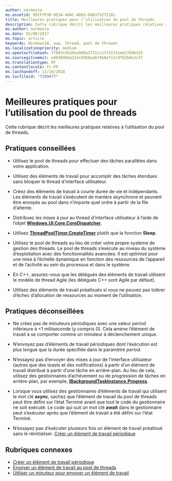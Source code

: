 ```yaml
---
author: normesta
ms.assetid: 95CF7F3D-9E3A-40AC-A083-D8A375272181
title: Meilleures pratiques pour l’utilisation du pool de threads
description: Cette rubrique décrit les meilleures pratiques relatives à l’utilisation du pool de threads.
ms.author: normesta
ms.date: 02/08/2017
ms.topic: article
keywords: Windows10, uwp, thread, pool de threads
ms.localizationpriority: medium
ms.openlocfilehash: ff607e3b39ea9d9a3731cc1f231fe1eb27b0b155
ms.sourcegitcommit: ed0304b8a214c03b8aab74b8ef12c9f82b8e3c5f
ms.translationtype: MT
ms.contentlocale: fr-FR
ms.lasthandoff: 11/19/2018
ms.locfileid: "7299477"
---
```

# <a name="best-practices-for-using-the-thread-pool"></a>Meilleures pratiques pour l’utilisation du pool de threads

Cette rubrique décrit les meilleures pratiques relatives à l’utilisation du pool de threads.

## <a name="dos"></a>Pratiques conseillées


-   Utilisez le pool de threads pour effectuer des tâches parallèles dans votre application.

-   Utilisez des éléments de travail pour accomplir des tâches étendues sans bloquer le thread d’interface utilisateur.

-   Créez des éléments de travail à courte durée de vie et indépendants. Les éléments de travail s’exécutent de manière asynchrone et peuvent être envoyés au pool dans n’importe quel ordre à partir de la file d’attente.

-   Distribuez les mises à jour au thread d’interface utilisateur à l’aide de l’objet [**Windows.UI.Core.CoreDispatcher**](https://msdn.microsoft.com/library/windows/apps/BR208211).

-   Utilisez [**ThreadPoolTimer.CreateTimer**](https://msdn.microsoft.com/library/windows/apps/Hh967921) plutôt que la fonction **Sleep**.

-   Utilisez le pool de threads au lieu de créer votre propre système de gestion des threads. Le pool de threads s’exécute au niveau du système d’exploitation avec des fonctionnalités avancées. Il est optimisé pour une mise à l’échelle dynamique en fonction des ressources de l’appareil et de l’activité au sein du processus et dans le système.

-   En C++, assurez-vous que les délégués des éléments de travail utilisent le modèle de thread Agile (les délégués C++ sont Agile par défaut).

-   Utilisez des éléments de travail préalloués si vous ne pouvez pas tolérer d’échec d’allocation de ressources au moment de l’utilisation.

## <a name="donts"></a>Pratiques déconseillées


-   Ne créez pas de minuteurs périodiques avec une valeur *period* inférieure à &lt;1 milliseconde (y compris 0). Cela amène l’élément de travail à se comporter comme un minuteur à déclenchement unique.

-   N’envoyez pas d’éléments de travail périodiques dont l’exécution est plus longue que la durée spécifiée dans le paramètre *period*.

-   N’essayez pas d’envoyer des mises à jour de l’interface utilisateur (autres que des toasts et des notifications) à partir d’un élément de travail distribué à partir d’une tâche en arrière-plan. Au lieu de cela, utilisez des gestionnaires d’achèvement ou de progression de tâches en arrière-plan, par exemple, [**IBackgroundTaskInstance.Progress**](https://msdn.microsoft.com/library/windows/apps/BR224800).

-   Lorsque vous utilisez des gestionnaires d’éléments de travail qui utilisent le mot clé **async**, sachez que l’élément de travail du pool de threads peut être défini sur l’état Terminé avant que tout le code du gestionnaire ne soit exécuté. Le code qui suit un mot clé **await** dans le gestionnaire peut s’exécuter après que l’élément de travail a été défini sur l’état Terminé.

-   N’essayez pas d’exécuter plusieurs fois un élément de travail préalloué sans le réinitialiser. [Créer un élément de travail périodique](create-a-periodic-work-item.md)

## <a name="related-topics"></a>Rubriques connexes


* [Créer un élément de travail périodique](create-a-periodic-work-item.md)
* [Envoyer un élément de travail au pool de threads](submit-a-work-item-to-the-thread-pool.md)
* [Utiliser un minuteur pour envoyer un élément de travail](use-a-timer-to-submit-a-work-item.md)
